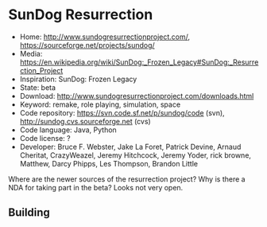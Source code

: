 # SunDog Resurrection

- Home: http://www.sundogresurrectionproject.com/, https://sourceforge.net/projects/sundog/
- Media: https://en.wikipedia.org/wiki/SunDog:_Frozen_Legacy#SunDog:_Resurrection_Project
- Inspiration: SunDog: Frozen Legacy
- State: beta
- Download: http://www.sundogresurrectionproject.com/downloads.html
- Keyword: remake, role playing, simulation, space
- Code repository: https://svn.code.sf.net/p/sundog/code (svn), http://sundog.cvs.sourceforge.net (cvs)
- Code language: Java, Python
- Code license: ?
- Developer: Bruce F. Webster, Jake La Foret, Patrick Devine, Arnaud Cheritat, CrazyWeazel, Jeremy Hitchcock, Jeremy Yoder, rick browne, Matthew, Darcy Phipps, Les Thompson, Brandon Little

Where are the newer sources of the resurrection project? Why is there a NDA for taking part in the beta? Looks not very open.

## Building
